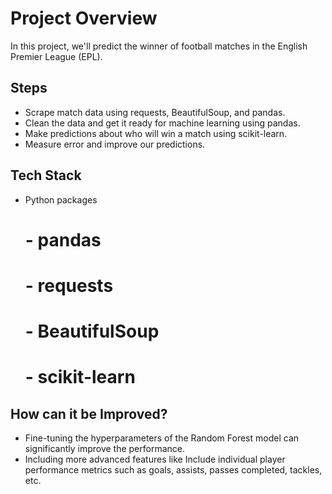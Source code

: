 # Project Overview 

In this project, we'll predict the winner of football matches in the English Premier League (EPL).

## Steps
- Scrape match data using requests, BeautifulSoup, and pandas.
- Clean the data and get it ready for machine learning using pandas.
- Make predictions about who will win a match using scikit-learn.
- Measure error and improve our predictions.

## Tech Stack
- Python packages
     # - pandas
     # - requests
     # - BeautifulSoup
     # - scikit-learn

## How can it be Improved?
- Fine-tuning the hyperparameters of the Random Forest model can significantly improve the performance. 
- Including more advanced features like Include individual player performance metrics such as goals, assists, passes completed, tackles, etc.



